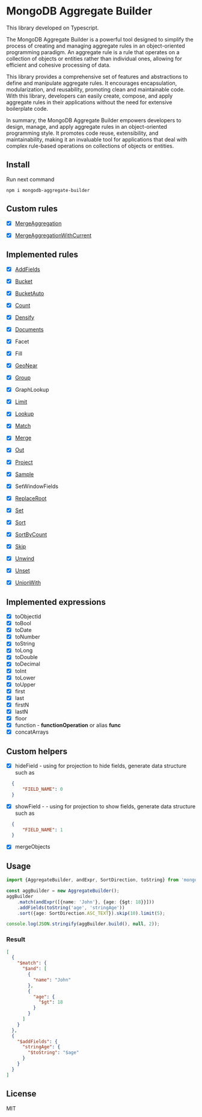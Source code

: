 # MongoDB Aggregate Builder

This library developed on Typescript.

The MongoDB Aggregate Builder is a powerful tool designed 
to simplify the process of creating and managing aggregate rules 
in an object-oriented programming paradigm. An aggregate rule is a rule 
that operates on a collection of objects or entities rather 
than individual ones, allowing for efficient and cohesive processing of data.


This library provides a comprehensive set of features and 
abstractions to define and manipulate aggregate rules. 
It encourages encapsulation, modularization, and reusability, 
promoting clean and maintainable code. With this library, 
developers can easily create, compose, and apply aggregate 
rules in their applications without the need for extensive 
boilerplate code.


In summary, the MongoDB Aggregate Builder empowers developers to
design, manage, and apply aggregate rules in an object-oriented 
programming style. It promotes code reuse, extensibility, and 
maintainability, making it an invaluable tool for applications 
that deal with complex rule-based operations on collections of 
objects or entities.

## Install

Run next command

```shell
npm i mongodb-aggregate-builder
```


## Custom rules

- [x] [MergeAggregation](docs/merge-agg.md)
- [x] [MergeAggregationWithCurrent](docs/merge-agg.md)


## Implemented rules

- [x] [AddFields](docs/add-fields.md)
- [x] [Bucket](docs/bucket.md)
- [x] [BucketAuto](docs/bucket-auto.md)
- [x] [Count](docs/count.md)
- [x] [Densify](docs/densify.md)
- [x] [Documents](docs/documents.md)
- [x] Facet
- [x] Fill
- [x] [GeoNear](docs/geo-near.md)
- [x] [Group](docs/group.md)
- [x] GraphLookup
- [x] [Limit](docs/limit.md)
- [x] [Lookup](docs/lookup.md)
- [x] [Match](docs/match.md)
- [x] [Merge](docs/merge.md)
- [x] [Out](docs/out.md)
- [x] [Project](docs/project.md)
- [x] [Sample](docs/sample.md)
- [x] SetWindowFields
- [x] [ReplaceRoot](docs/replace-root.md)
- [x] [Set](docs/set.md)
- [x] [Sort](docs/sort.md)
- [x] [SortByCount](docs/sort-by-count.md)
- [x] [Skip](docs/skip.md)
- [x] [Unwind](docs/unwind.md)
- [x] [Unset](docs/unset.md)
- [x] [UnionWith](docs/union-with.md)


## Implemented expressions

- [x] toObjectId
- [x] toBool
- [x] toDate
- [x] toNumber
- [x] toString
- [x] toLong
- [x] toDouble
- [x] toDecimal
- [x] toInt
- [x] toLower
- [x] toUpper
- [x] first
- [x] last
- [x] firstN
- [x] lastN
- [x] floor
- [x] function - **functionOperation** or alias **func**
- [x] concatArrays

## Custom helpers

- [x] hideField - using for projection to hide fields, generate data structure such as
```json
  {
      "FIELD_NAME": 0
  }
  ```
- [x] showField - - using for projection to show fields, generate data structure such as
```json
  {
      "FIELD_NAME": 1
  }
  ```
- [x] mergeObjects

## Usage


```typescript
import {AggregateBuilder, andExpr, SortDirection, toString} from 'mongodb-aggregate-builder';

const aggBuilder = new AggregateBuilder();
aggBuilder
    .match(andExpr([{name: 'John'}, {age: {$gt: 18}}]))
    .addFields(toString('age', 'stringAge'))
    .sort({age: SortDirection.ASC_TEXT}).skip(10).limit(5);

console.log(JSON.stringify(aggBuilder.build(), null, 2));
```

### Result

```json
[
  {
    "$match": {
      "$and": [
        {
          "name": "John"
        },
        {
          "age": {
            "$gt": 18
          }
        }
      ]
    }
  },
  {
    "$addFields": {
      "stringAge": {
        "$toString": "$age"
      }
    }
  }
]

```

## License

MIT
